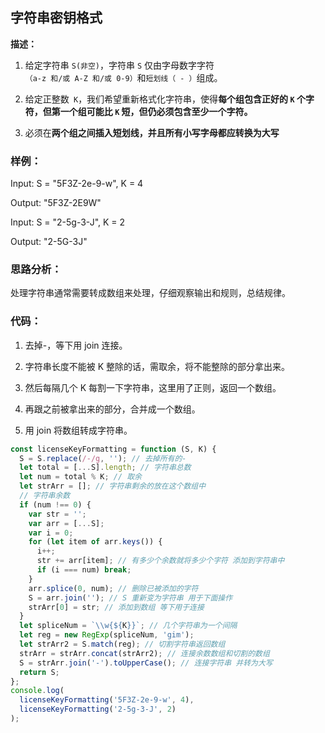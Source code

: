 ## **字符串密钥格式**

**描述：**

1. 给定字符串 `S(非空)`，字符串 `S` 仅由字母数字字符`（a-z 和/或 A-Z 和/或 0-9）`和`短划线（ - ）`组成。

2. 给定正整数` K`，我们希望重新格式化字符串，使得**每个组包含正好的 `K` 个字符，但第一个组可能比 `K` 短，但仍必须包含至少一个字符。**
3. 必须在**两个组之间插入短划线，**并且所有**小写字母都应转换为大写**

### **样例：**

Input: S = "5F3Z-2e-9-w", K = 4

Output: "5F3Z-2E9W"

Input: S = "2-5g-3-J", K = 2

Output: "2-5G-3J"

### **思路分析：**

处理字符串通常需要转成数组来处理，仔细观察输出和规则，总结规律。

### **代码：**

1. 去掉-，等下用 join 连接。

2. 字符串长度不能被 K 整除的话，需取余，将不能整除的部分拿出来。

3. 然后每隔几个 K 每割一下字符串，这里用了正则，返回一个数组。

4. 再跟之前被拿出来的部分，合并成一个数组。

5. 用 join 将数组转成字符串。

```js
const licenseKeyFormatting = function (S, K) {
  S = S.replace(/-/g, ''); // 去掉所有的-
  let total = [...S].length; // 字符串总数
  let num = total % K; // 取余
  let strArr = []; // 字符串剩余的放在这个数组中
  // 字符串余数
  if (num !== 0) {
    var str = '';
    var arr = [...S];
    var i = 0;
    for (let item of arr.keys()) {
      i++;
      str += arr[item]; // 有多少个余数就将多少个字符 添加到字符串中
      if (i === num) break;
    }
    arr.splice(0, num); // 删除已被添加的字符
    S = arr.join(''); // S 重新变为字符串 用于下面操作
    strArr[0] = str; // 添加到数组 等下用于连接
  }
  let spliceNum = `\\w{${K}}`; // 几个字符串为一个间隔
  let reg = new RegExp(spliceNum, 'gim');
  let strArr2 = S.match(reg); // 切割字符串返回数组
  strArr = strArr.concat(strArr2); // 连接余数数组和切割的数组
  S = strArr.join('-').toUpperCase(); // 连接字符串 并转为大写
  return S;
};
console.log(
  licenseKeyFormatting('5F3Z-2e-9-w', 4),
  licenseKeyFormatting('2-5g-3-J', 2)
);
```
